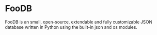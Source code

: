 # FooDB
FooDB is an small, open-source, extendable and fully customizable JSON database written in Python using the built-in json and os  modules.
